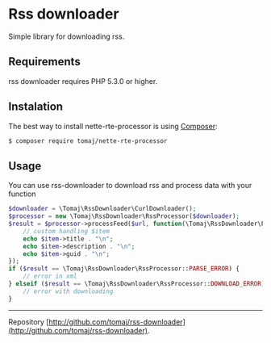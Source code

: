 Rss downloader
==============

Simple library for downloading rss.

Requirements
------------

rss downloader requires PHP 5.3.0 or higher.

Instalation
-----------

The best way to install nette-rte-processor is using [Composer](http://getcomposer.org/):

```sh
$ composer require tomaj/nette-rte-processor
```

Usage
-----

You can use rss-downloader to download rss and process data with your function

```php
$downloader = \Tomaj\RssDownloader\CurlDownloader();
$processor = new \Tomaj\RssDownloader\RssProcessor($downloader);
$result = $processor->processFeed($url, function(\Tomaj\RssDownloader\FeedItem $item)) {
	// custom handling $item
	echo $item->title . "\n";
	echo $item->description . "\n";
	echo $item->guid . "\n";
});
if ($result == \Tomaj\RssDownloader\RssProcessor::PARSE_ERROR) {
	// error in xml
} elseif ($result == \Tomaj\RssDownloader\RssProcessor::DOWNLOAD_ERROR) {
	// error with downloading
}

```

-----

Repository [http://github.com/tomaj/rss-downloader](http://github.com/tomaj/rss-downloader).
